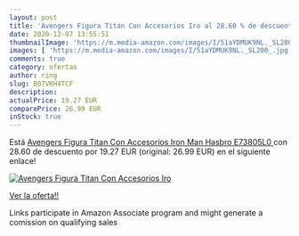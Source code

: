 ```yaml
---
layout: post
title: 'Avengers Figura Titan Con Accesorios Iro al 28.60 % de descuento'
date: 2020-12-07 13:55:51
thumbnailImage: 'https://m.media-amazon.com/images/I/51aYDMUK9NL._SL200_.jpg'
images: [ 'https://m.media-amazon.com/images/I/51aYDMUK9NL._SL200_.jpg' ]
comments: true
category: ofertas
author: ring
slug: B07VKH4TCF
description:
actualPrice: 19.27 EUR
comparePrice: 26.99 EUR
inStock: true
---
```


Está [Avengers Figura Titan Con Accesorios Iron Man  Hasbro E73805L0 ](https://www.amazon.es/dp/B07VKH4TCF/?tag=tolees-21) con 28.60 de descuento por 19.27 EUR (original: 26.99 EUR) en el siguiente enlace!

[![Avengers Figura Titan Con Accesorios Iro](https://m.media-amazon.com/images/I/51aYDMUK9NL._SL200_.jpg)](https://www.amazon.es/dp/B07VKH4TCF/?tag=tolees-21)

[Ver la oferta!!](https://www.amazon.es/dp/B07VKH4TCF/?tag=tolees-21)

Links participate in Amazon Associate program and might generate a comission on qualifying sales



